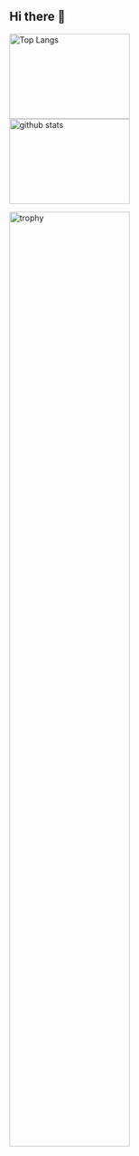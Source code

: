 ## Hi there 👋

<p align="left"> 
  <img alt="Top Langs" height="150px" width="65%"src="https://github-readme-stats.vercel.app/api/top-langs/?username=yizhen05&layout=compact&count_private=true&show_icons=true&theme=tokyonight" />
  <img alt="github stats" height="150px" width="65%" src="https://github-readme-stats.vercel.app/api?username=yizhen05&count_private=true&show_icons=true&show_icons=true&theme=tokyonight" />
</p>
<a href="https://github.com/ryo-ma/github-profile-trophy">
  <img alt="trophy" width="65%" src="https://github-profile-trophy.vercel.app/?username=yizhen05&theme=tokyonight&column=4" />
</a>




<!--
**yizhen05/yizhen05** is a ✨ _special_ ✨ repository because its `README.md` (this file) appears on your GitHub profile.

Here are some ideas to get you started:

- 🔭 I’m currently working on ...
- 🌱 I’m currently learning ...
- 👯 I’m looking to collaborate on ...
- 🤔 I’m looking for help with ...
- 💬 Ask me about ...
- 📫 How to reach me: ...
- 😄 Pronouns: ...
- ⚡ Fun fact: ...
-->
